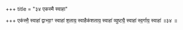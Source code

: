+++
title = "३४ एकस्मै स्वाहा"

+++
एक॑स्मै॒ स्वाहा॑ द्वाभ्या॒ꣳ स्वाहा॑ श॒ताय॒ स्वाहैक॑शताय॒ स्वाहा॑ व्युष्ट्यै॒ स्वाहा॑ स्व॒र्गाय॒ स्वाहा॑ ॥३४ ॥